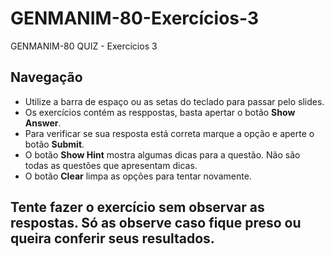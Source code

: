 # GENMANIM-80-Exercícios-3
GENMANIM-80 QUIZ - Exercícios 3

## Navegação

- Utilize a barra de espaço ou as setas do teclado para passar pelo slides.
- Os exercícios contém as resppostas, basta apertar o botão **Show Answer**.
- Para verificar se sua resposta está correta marque a opção e aperte o botão **Submit**.
- O botão **Show Hint** mostra algumas dicas para a questão. Não são todas as questões que apresentam dicas.
- O botão **Clear** limpa as opções para tentar novamente.

## Tente fazer o exercício sem observar as respostas. Só as observe caso fique preso ou queira conferir seus resultados.
